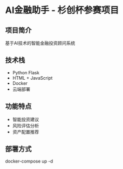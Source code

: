 # AI金融助手 - 杉创杯参赛项目

## 项目简介
基于AI技术的智能金融投资顾问系统

## 技术栈
- Python Flask
- HTML + JavaScript 
- Docker
- 云端部署

## 功能特点
- 智能投资建议
- 风险评估分析
- 资产配置推荐

## 部署方式
docker-compose up -d
